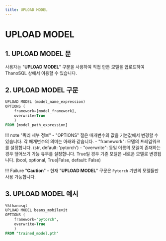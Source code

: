 ```yaml
---
title: UPLOAD MODEL
---
```


# __UPLOAD MODEL__

## __1. UPLOAD MODEL 문__

사용자는 "__UPLOAD MODEL__" 구문을 사용하여 직접 만든 모델을 업로드하여 ThanoSQL 상에서 이용할 수 있습니다.

## __2. UPLOAD MODEL 구문__

```sql
UPLOAD MODEL (model_name_expression)
OPTIONS (
    framework=[model_framework],
    overwrite=True
    )
FROM [model_path_expression]
```

!!! note "쿼리 세부 정보"
    - "OPTIONS" 절은 매개변수의 값을 기본값에서 변경할 수 있습니다. 각 매개변수의 의미는 아래와 같습니다.
        - "framework": 모델의 프레임워크를 설정합니다. (str, default: 'pytorch')
        - "overwrite": 동일 이름의 모델이 존재하는 경우 덮어쓰기 가능 유무를 설정합니다. True일 경우 기존 모델은 새로운 모델로 변경됩니다. (bool, optional, True|False, default: False)

!!! Failure "__Caution__"
    - 현재 "__UPLOAD MODEL__" 구문은 `Pytorch` 기반의 모델들만 사용 가능합니다.

## __3. UPLOAD MODEL 예시__

```sql
%%thanosql
UPLOAD MODEL beans_mobilevit
OPTIONS (
    framework="pytorch",
    overwrite=True
    )
FROM "trained_model.pth"
```